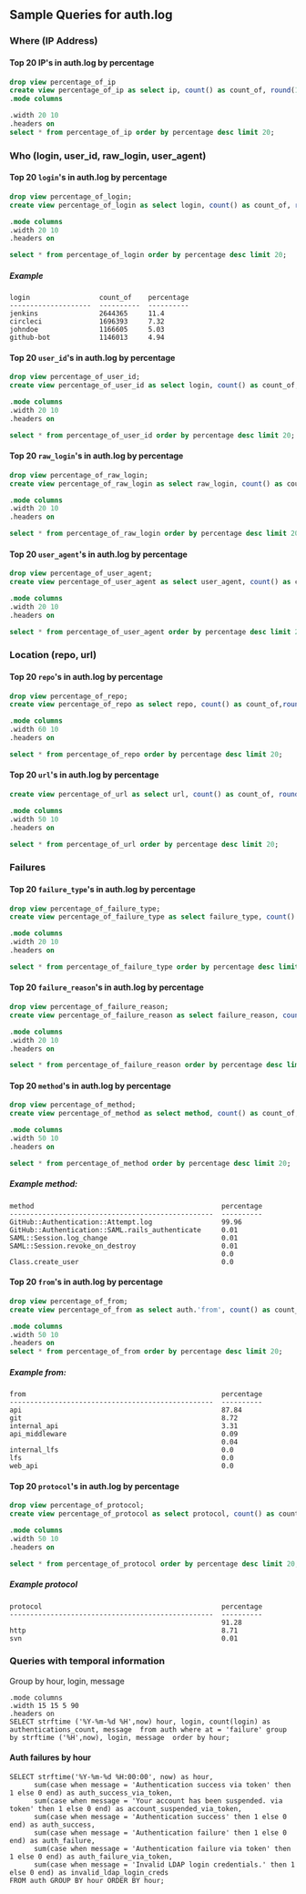 ## Sample Queries for auth.log

### Where (IP Address)

#### Top 20 IP's in auth.log by percentage

```sql
drop view percentage_of_ip
create view percentage_of_ip as select ip, count() as count_of, round(100.0 * count() / (select count() from auth), 2) as percentage from auth group by ip;
.mode columns

.width 20 10
.headers on
select * from percentage_of_ip order by percentage desc limit 20;
```

### Who (login, user_id, raw_login, user_agent)

#### Top 20 `login`'s in auth.log by percentage

```sql
drop view percentage_of_login;
create view percentage_of_login as select login, count() as count_of, round(100.0 * count() / (select count() from auth), 2) as percentage from auth group by login;

.mode columns
.width 20 10
.headers on

select * from percentage_of_login order by percentage desc limit 20;
```

##### Example

```
login                 count_of    percentage
--------------------  ----------  ----------
jenkins               2644365     11.4
circleci              1696393     7.32
johndoe               1166605     5.03
github-bot            1146013     4.94
```


#### Top 20 `user_id`'s in auth.log by percentage

```sql
drop view percentage_of_user_id;
create view percentage_of_user_id as select login, count() as count_of, round(100.0 * count() / (select count() from auth), 2) as percentage from auth group by user_id;

.mode columns
.width 20 10
.headers on

select * from percentage_of_user_id order by percentage desc limit 20;
```

#### Top 20 `raw_login`'s in auth.log by percentage

```sql
drop view percentage_of_raw_login;
create view percentage_of_raw_login as select raw_login, count() as count_of, round(100.0 * count() / (select count() from auth), 2) as percentage from auth group by raw_login;

.mode columns
.width 20 10
.headers on

select * from percentage_of_raw_login order by percentage desc limit 20;
```




#### Top 20 `user_agent`'s in auth.log by percentage

```sql
drop view percentage_of_user_agent;
create view percentage_of_user_agent as select user_agent, count() as count_of, round(100.0 * count() / (select count() from auth), 2) as percentage from auth group by user_agent;

.mode columns
.width 20 10
.headers on

select * from percentage_of_user_agent order by percentage desc limit 20;
```

### Location (repo, url)

#### Top 20 `repo`'s in auth.log by percentage

```sql
drop view percentage_of_repo;
create view percentage_of_repo as select repo, count() as count_of,round(100.0 * count() / (select count() from auth), 2) as percentage from auth group by repo;

.mode columns
.width 60 10
.headers on

select * from percentage_of_repo order by percentage desc limit 20;
```

#### Top 20 `url`'s in auth.log by percentage

```sql
create view percentage_of_url as select url, count() as count_of, round(100.0 * count() / (select count() from auth), 2) as percentage from auth group by url;

.mode columns
.width 50 10
.headers on

select * from percentage_of_url order by percentage desc limit 20;
```






### Failures

#### Top 20 `failure_type`'s in auth.log by percentage

```sql
drop view percentage_of_failure_type;
create view percentage_of_failure_type as select failure_type, count() as count_of, round(100.0 * count() / (select count() from auth), 2) as percentage from auth group by failure_type;

.mode columns
.width 20 10
.headers on

select * from percentage_of_failure_type order by percentage desc limit 20;
```



#### Top 20 `failure_reason`'s in auth.log by percentage

```sql
drop view percentage_of_failure_reason;
create view percentage_of_failure_reason as select failure_reason, count() as count_of, round(100.0 * count() / (select count() from auth), 2) as percentage from auth group by failure_reason;

.mode columns
.width 20 10
.headers on

select * from percentage_of_failure_reason order by percentage desc limit 20;
```




#### Top 20 `method`'s in auth.log by percentage

```sql
drop view percentage_of_method;
create view percentage_of_method as select method, count() as count_of, round(100.0 * count() / (select count() from auth), 2) as percentage from auth group by method;

.mode columns
.width 50 10
.headers on

select * from percentage_of_method order by percentage desc limit 20;
```

##### Example method:
```
method                                              percentage
--------------------------------------------------  ----------
GitHub::Authentication::Attempt.log                 99.96
GitHub::Authentication::SAML.rails_authenticate     0.01
SAML::Session.log_change                            0.01
SAML::Session.revoke_on_destroy                     0.01
                                                    0.0
Class.create_user                                   0.0
```

#### Top 20 `from`'s in auth.log by percentage

```sql
drop view percentage_of_from;
create view percentage_of_from as select auth.'from', count() as count_of  round(100.0 * count() / (select count() from auth), 2) as percentage from auth group by auth.'from';

.mode columns
.width 50 10
.headers on
select * from percentage_of_from order by percentage desc limit 20;
```

##### Example from:

```
from                                                percentage
--------------------------------------------------  ----------
api                                                 87.84
git                                                 8.72
internal_api                                        3.31
api_middleware                                      0.09
                                                    0.04
internal_lfs                                        0.0
lfs                                                 0.0
web_api                                             0.0
```

#### Top 20 `protocol`'s in auth.log by percentage

```sql
drop view percentage_of_protocol;
create view percentage_of_protocol as select protocol, count() as count_of(), round(100.0 * count() / (select count() from auth), 2) as percentage from auth group by protocol;

.mode columns
.width 50 10
.headers on

select * from percentage_of_protocol order by percentage desc limit 20;
```
##### Example protocol

```
protocol                                            percentage
--------------------------------------------------  ----------
                                                    91.28
http                                                8.71
svn                                                 0.01
```


### Queries with temporal information

Group by hour, login, message

```
.mode columns
.width 15 15 5 90
.headers on
SELECT strftime ('%Y-%m-%d %H',now) hour, login, count(login) as authentications_count, message  from auth where at = 'failure' group by strftime ('%H',now), login, message  order by hour;
```

#### Auth failures by hour

```
SELECT strftime('%Y-%m-%d %H:00:00', now) as hour, 
      sum(case when message = 'Authentication success via token' then 1 else 0 end) as auth_success_via_token,
      sum(case when message = 'Your account has been suspended. via token' then 1 else 0 end) as account_suspended_via_token,
      sum(case when message = 'Authentication success' then 1 else 0 end) as auth_success,
      sum(case when message = 'Authentication failure' then 1 else 0 end) as auth_failure,
      sum(case when message = 'Authentication failure via token' then 1 else 0 end) as auth_failure_via_token,
      sum(case when message = 'Invalid LDAP login credentials.' then 1 else 0 end) as invalid_ldap_login_creds
FROM auth GROUP BY hour ORDER BY hour;
```

